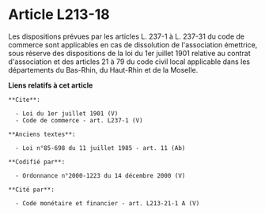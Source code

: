 # Article L213-18

Les dispositions prévues par les articles L. 237-1 à L. 237-31 du code de commerce sont applicables en cas de dissolution de
l'association émettrice, sous réserve des dispositions de la loi du 1er juillet 1901 relative au contrat d'association et des
articles 21 à 79 du code civil local applicable dans les départements du Bas-Rhin, du Haut-Rhin et de la Moselle.

**Liens relatifs à cet article**

	**Cite**:

	  - Loi du 1er juillet 1901 (V)
	  - Code de commerce - art. L237-1 (V)

	**Anciens textes**:

	  - Loi n°85-698 du 11 juillet 1985 - art. 11 (Ab)

	**Codifié par**:

	  - Ordonnance n°2000-1223 du 14 décembre 2000 (V)

	**Cité par**:

	  - Code monétaire et financier - art. L213-21-1 A (V)
